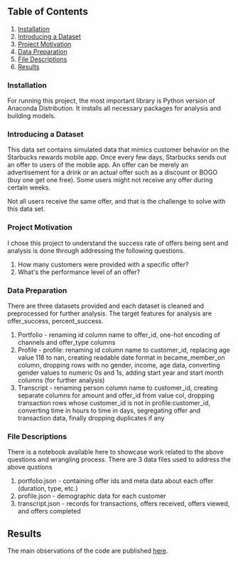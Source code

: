 ## Table of Contents
1. [Installation](#installation)
2. [Introducing a Dataset](#dataset-introduction)
3. [Project Motivation](#project-motivation)
4. [Data Preparation](#data-preparation)
5. [File Descriptions](#files)
4. [Results](#results)

### Installation <a name="installation"></a>
For running this project, the most important library is Python version of Anaconda Distribution. It installs all necessary packages for analysis and building models. 
 
### Introducing a Dataset <a name="dataset-introduction"></a>
This data set contains simulated data that mimics customer behavior on the Starbucks rewards mobile app. Once every few days, Starbucks sends out an offer to users of the mobile app. An offer can be merely an advertisement for a drink or an actual offer such as a discount or BOGO (buy one get one free). Some users might not receive any offer during certain weeks.

Not all users receive the same offer, and that is the challenge to solve with this data set.

### Project Motivation <a name="project-motivation"></a>
I chose this project to understand the success rate of offers being sent and analysis is done through addressing the following questions.
1. How many customers were provided with a specific offer?
2. What's the performance level of an offer?

### Data Preparation <a name="data-preparation"></a>
There are three datasets provided and each dataset is cleaned and preprocessed for further analysis. The target features for analysis are offer_success, percent_success.

1. Portfolio - renaming id column name to offer_id, one-hot encoding of channels and offer_type columns
2. Profile - profile: renaming id column name to customer_id, replacing age value 118 to nan, creating readable date format in became_member_on column, dropping rows with no gender, income, age data, converting gender values to numeric 0s and 1s, adding start year and start month columns (for further analysis)
3. Transcript - renaming person column name to customer_id, creating separate columns for amount and offer_id from value col, dropping transaction rows whose customer_id is not in profile:customer_id, converting time in hours to time in days, segregating offer and transaction data, finally dropping duplicates if any

### File Descriptions <a name="files"></a>
There is a notebook available here to showcase work related to the above questions and wrangling process. There are 3 data files used to address the above qustions
1. portfolio.json - containing offer ids and meta data about each offer (duration, type, etc.)
2. profile.json - demographic data for each customer
3. transcript.json - records for transactions, offers received, offers viewed, and offers completed

## Results<a name="results"></a>
The main observations of the code are published [here](https://medium.com/@reshmamagdum2011/starbucks-capstone-challenge-capstone-project-of-udacity-dsnd-ddce59a09c0d).
